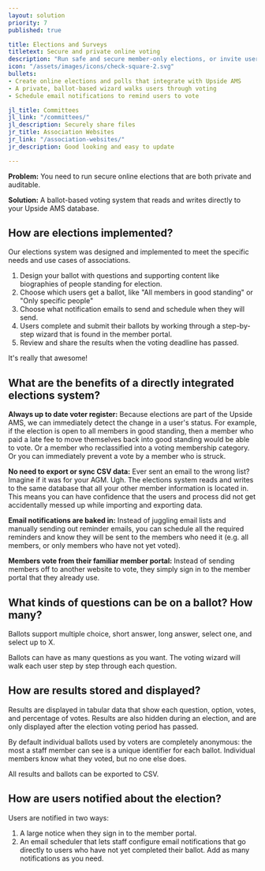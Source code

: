 ```yaml
---
layout: solution
priority: 7
published: true

title: Elections and Surveys
titletext: Secure and private online voting
description: "Run safe and secure member-only elections, or invite users to complete less formal online surveys and polls."
icon: "/assets/images/icons/check-square-2.svg"
bullets:
- Create online elections and polls that integrate with Upside AMS
- A private, ballot-based wizard walks users through voting
- Schedule email notifications to remind users to vote

jl_title: Committees
jl_link: "/committees/"
jl_description: Securely share files
jr_title: Association Websites
jr_link: "/association-websites/"
jr_description: Good looking and easy to update

---
```

**Problem:** You need to run secure online elections that are both private and auditable.

**Solution:** A ballot-based voting system that reads and writes directly to your Upside AMS database.

## How are elections implemented?

Our elections system was designed and implemented to meet the specific needs and use cases of associations.

1. Design your ballot with questions and supporting content like biographies of people standing for election.
2. Choose which users get a ballot, like "All members in good standing" or "Only specific people"
3. Choose what notification emails to send and schedule when they will send.
4. Users complete and submit their ballots by working through a step-by-step wizard that is found in the member portal.
5. Review and share the results when the voting deadline has passed.

It's really that awesome!

## What are the benefits of a directly integrated elections system?

**Always up to date voter register:** Because elections are part of the Upside AMS, we can immediately detect the change in a user's status. For example, if the election is open to all members in good standing, then a member who paid a late fee to move themselves back into good standing would be able to vote. Or a member who reclassified into a voting membership category. Or you can immediately prevent a vote by a member who is struck.

**No need to export or sync CSV data:** Ever sent an email to the wrong list? Imagine if it was for your AGM. Ugh. The elections system reads and writes to the same database that all your other member information is located in. This means you can have confidence that the users and process did not get accidentally messed up while importing and exporting data.

**Email notifications are baked in:** Instead of juggling email lists and manually sending out reminder emails, you can schedule all the required reminders and know they will be sent to the members who need it (e.g. all members, or only members who have not yet voted).

**Members vote from their familiar member portal:** Instead of sending members off to another website to vote, they simply sign in to the member portal that they already use.

## What kinds of questions can be on a ballot? How many?

Ballots support multiple choice, short answer, long answer, select one, and select up to X.

Ballots can have as many questions as you want. The voting wizard will walk each user step by step through each question.

## How are results stored and displayed?

Results are displayed in tabular data that show each question, option, votes, and percentage of votes. Results are also hidden during an election, and are only displayed after the election voting period has passed.

By default individual ballots used by voters are completely anonymous: the most a staff member can see is a unique identifier for each ballot. Individual members know what they voted, but no one else does.

All results and ballots can be exported to CSV.

## How are users notified about the election?

Users are notified in two ways:

1. A large notice when they sign in to the member portal.
2. An email scheduler that lets staff configure email notifications that go directly to users who have not yet completed their ballot. Add as many notifications as you need.

